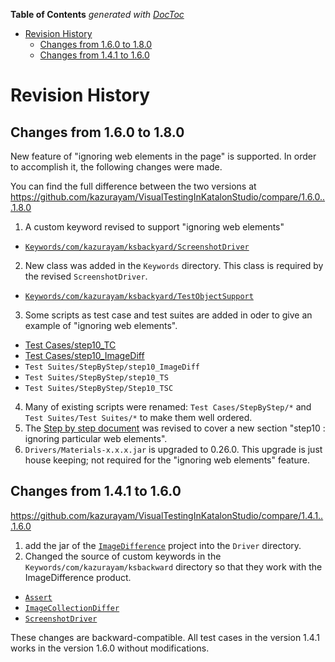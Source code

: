 <!-- START doctoc generated TOC please keep comment here to allow auto update -->
<!-- DON'T EDIT THIS SECTION, INSTEAD RE-RUN doctoc TO UPDATE -->
**Table of Contents**  *generated with [DocToc](https://github.com/thlorenz/doctoc)*

- [Revision History](#revision-history)
  - [Changes from 1.6.0 to 1.8.0](#changes-from-160-to-180)
  - [Changes from 1.4.1 to 1.6.0](#changes-from-141-to-160)

<!-- END doctoc generated TOC please keep comment here to allow auto update -->

# Revision History

## Changes from 1.6.0 to 1.8.0

New feature of "ignoring web elements in the page" is supported. In order to accomplish it, the following changes were made.

You can find the full difference between the two versions at https://github.com/kazurayam/VisualTestingInKatalonStudio/compare/1.6.0...1.8.0

1. A custom keyword revised to support "ignoring web elements"
  - [`Keywords/com/kazurayam/ksbackyard/ScreenshotDriver`](../Keywords/com/kazurayam/ksbackyard/ScreenshotDriver.groovy)
2. New class was added in the `Keywords` directory. This class is required by the revised `ScreenshotDriver`.
  - [`Keywords/com/kazurayam/ksbackyard/TestObjectSupport`](../Keywords/com/kazurayam/ksbackyard/TestObjectSupport.groovy)
3. Some scripts as test case and test suites are added in oder to give an example of "ignoring web elements".
  - [Test Cases/step10_TC](../Scripts/StepByStep/step10_TC/Script1549952063213.groovy)
  - [Test Cases/step10_ImageDiff](../Scripts/StepByStep/step10_ImageDiff/Script1549948805708.groovy)
  - `Test Suites/StepByStep/step10_ImageDiff`
  - `Test Suites/StepByStep/step10_TS`
  - `Test Suites/StepByStep/Step10_TSC`
4. Many of existing scripts were renamed: `Test Cases/StepByStep/*` and `Test Suites/Test Suites/*` to make them well ordered.
5. The [Step by step document](./Step_by_step_instruction.md) was revised to cover a new section "step10 : ignoring particular web elements".
6. `Drivers/Materials-x.x.x.jar` is upgraded to 0.26.0. This upgrade is just house keeping; not required for the "ignoring web elements" feature.


## Changes from 1.4.1 to 1.6.0

https://github.com/kazurayam/VisualTestingInKatalonStudio/compare/1.4.1...1.6.0

1. add the jar of the [`ImageDifference`](https://github.com/kazurayam/ImageDifference) project into the `Driver` directory.
2. Changed the source of custom keywords in the `Keywords/com/kazurayam/ksbackward` directory so that they work with the ImageDifference product.
  - [`Assert`](../Keywords/com/kazurayam/ksbackyard/Assert.groovy)
  - [`ImageCollectionDiffer`](../Keywords/com/kazurayam/ksbackyard/ImageCollectionDiffer.groovy)
  - [`ScreenshotDriver`](../Keywords/com/kazurayam/ksbackyard/ScreenshotDriver.groovy)

These changes are backward-compatible. All test cases in the version 1.4.1 works in the version 1.6.0 without modifications.
